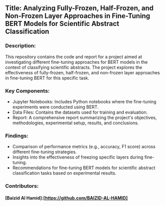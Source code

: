## Title: Analyzing Fully-Frozen, Half-Frozen, and Non-Frozen Layer Approaches in Fine-Tuning BERT Models for Scientific Abstract Classification ##

### Description:
This repository contains the code and report for a project aimed at investigating different fine-tuning approaches for BERT models in the context of classifying scientific abstracts. The project explores the effectiveness of fully-frozen, half-frozen, and non-frozen layer approaches in fine-tuning BERT for this specific task.

### Key Components:
- Jupyter Notebooks: Includes Python notebooks where the fine-tuning experiments were conducted using BERT.
- Data Files: Contains the datasets used for training and evaluation.
- Report: A comprehensive report summarizing the project's objectives, methodologies, experimental setup, results, and   conclusions.

### Findings:
- Comparison of performance metrics (e.g., accuracy, F1 score) across different fine-tuning strategies.
- Insights into the effectiveness of freezing specific layers during fine-tuning.
- Recommendations for fine-tuning BERT models for scientific abstract classification tasks based on experimental results.

### Contributors:

#### [Baizid Al Hamid]:[https://github.com/BAIZID-AL-HAMID]
